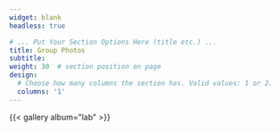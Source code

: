 ```yaml
---
widget: blank
headless: true

# ... Put Your Section Options Here (title etc.) ...
title: Group Photos
subtitle:
weight: 30  # section position on page
design:
  # Choose how many columns the section has. Valid values: 1 or 2.
  columns: '1'
---
```

{{< gallery album="lab" >}}
